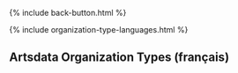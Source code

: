 <p>{% include back-button.html %}</p>
{% include organization-type-languages.html %}

## Artsdata Organization Types (français)

